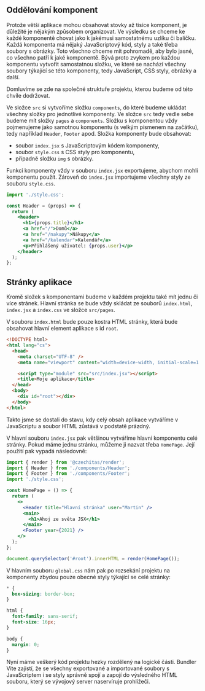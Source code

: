 ## Oddělování komponent

Protože větší aplikace mohou obsahovat stovky až tisíce komponent, je důležité je nějakým způsobem organizovat. Ve výsledku se chceme ke každé komponentě chovat jako k jakémusi samostatnému uzlíku či balíčku. Každá komponenta má nějaký JavaScriptový kód, styly a také třeba soubory s obrázky. Toto všechno chceme mít pohromadě, aby bylo jasné, co všechno patří k jaké komponentě. Bývá proto zvykem pro každou komponentu vytvořit samostatnou složku, ve které se nachází všechny soubory týkající se této komponenty, tedy JavaScript, CSS styly, obrázky a další.

Domluvíme se zde na společné struktuře projektu, kterou budeme od této chvíle dodržovat.

Ve složce `src` si vytvoříme složku `components`, do které budeme ukládat všechny složky pro jednotlivé komponenty. Ve složce `src` tedy vedle sebe budeme mít složky `pages` a `components`. Složku s komponentou vždy pojmenujeme jako samotnou komponentu (s velkým písmenem na začátku), tedy například `Header`, `Footer` apod. Složka komponenty bude obsahovat:

- soubor `index.jsx` s JavaScriptovým kódem komponenty,
- soubor `style.css` s CSS styly pro komponentu,
- případně složku `img` s obrázky.

Funkci komponenty vždy v souboru `index.jsx` exportujeme, abychom mohli komponentu použít. Zároveň do `index.jsx` importujeme všechny styly ze souboru `style.css`.

```jsx
import './style.css';

const Header = (props) => {
  return (
    <header>
      <h1>{props.title}</h1>
      <a href="/">Domů</a>
      <a href="/nakupy">Nákupy</a>
      <a href="/kalendar">Kalendář</a>
      <p>Přihlášený uživatel: {props.user}</p>
    </header>
  );
};
```

## Stránky aplikace

Kromě složek s komponentami budeme v každém projektu také mít jednu či více stránek. Hlavní stránka se bude vždy skládat ze souborů `index.html`, `index.jsx` a `index.css` ve složce `src/pages`.

V souboru `index.html` bude pouze kostra HTML stránky, která bude obsahovat hlavní element aplikace s id `root`.

```html
<!DOCTYPE html>
<html lang="cs">
  <head>
    <meta charset="UTF-8" />
    <meta name="viewport" content="width=device-width, initial-scale=1.0" />

    <script type="module" src="src/index.jsx"></script>
    <title>Moje aplikace</title>
  </head>
  <body>
    <div id="root"></div>
  </body>
</html>
```

Takto jsme se dostali do stavu, kdy celý obsah aplikace vytváříme v JavaScriptu a soubor HTML zůstává v podstatě prázdný.

V hlavní souboru `index.jsx` pak většinou vytváříme hlavni komponentu celé stránky. Pokud máme jednu stránku, můžeme ji nazvat třeba `HomePage`. Její použití pak vypadá následovně:

```jsx
import { render } from '@czechitas/render';
import { Header } from './components/Header';
import { Footer } from './components/Footer';
import './style.css';

const HomePage = () => {
  return (
    <>
      <Header title="Hlavní stránka" user="Martin" />
      <main>
        <h1>Ahoj ze světa JSX</h1>
      </main>
      <Footer year={2021} />
    </>
  );
};

document.querySelector('#root').innerHTML = render(HomePage());
```

V hlavním souboru `global.css` nám pak po rozsekání projektu na komponenty zbydou pouze obecné styly týkající se celé stránky:

```css
* {
  box-sizing: border-box;
}

html {
  font-family: sans-serif;
  font-size: 16px;
}

body {
  margin: 0;
}
```

Nyní máme veškerý kód projektu hezky rozdělený na logické části. Bundler Vite zajistí, že se všechny exportované a importované soubory s JavaScriptem i se styly správně spojí a zapojí do výsledného HTML souboru, který se vývojový server naservíruje prohlížeči.
